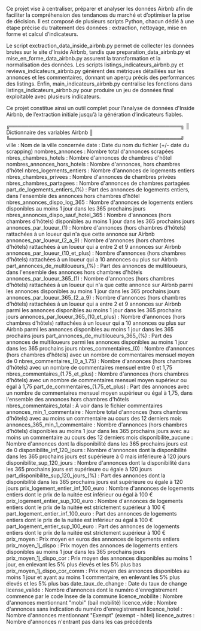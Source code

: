 Ce projet vise à centraliser, préparer et analyser les données Airbnb afin de faciliter la compréhension des tendances du marché et d’optimiser la prise de décision. 
Il est composé de plusieurs scripts Python, chacun dédié à une étape précise du traitement des données : extraction, nettoyage, mise en forme et calcul d’indicateurs.

Le script exctraction_data_inside_airbnb.py permet de collecter les données brutes sur le site d'Inside Airbnb, tandis que preparation_data_airbnb.py et mise_en_forme_data_airbnb.py assurent la transformation et la normalisation des données. 
Les scripts listings_indicateurs_airbnb.py et reviews_indicateurs_airbnb.py génèrent des métriques détaillées sur les annonces et les commentaires, donnant un aperçu précis des performances des listings. 
Enfin, main_indicateurs_airbnb.py centralise les fonctions dans listings_indicateurs_airbnb.py pour produire un jeu de données final exploitable avec plusieurs indicateurs.

Ce projet constitue ainsi un outil complet pour l’analyse de données d'Inside Airbnb, de l’extraction initiale jusqu’à la génération d’indicateurs fiables.

╔══════════════════════════════════════════════╗
║      Dictionnaire des variables Airbnb       ║
╚══════════════════════════════════════════════╝
ville : Nom de la ville concernée
date : Date du nom du fichier (+/- date du scrapping)
nombres_annonces : Nombre total d'annonces scrapées
nbres_chambres_hotels : Nombre d'annonces de chambres d'hôtel
nombres_annonces_hors_hotels : Nombre d'annonces, hors chambres d'hôtel
nbres_logements_entiers : Nombre d'annonces de logements entiers
nbres_chambres_privees : Nombre d'annonces de chambres privées
nbres_chambres_partagees : Nombre d'annonces de chambres partagées
part_de_logements_entiers_(%) : Part des annonces de logements entiers, dans l'ensemble des annonces hors chambres d'hôtel
nbres_annonces_dispo_log_365 : Nombre d'annonces de logements entiers disponibles au moins 1 jour dans les 365 prochains jours
nbres_annonces_dispo_sauf_hotel_365 : Nombre d'annonces (hors chambres d'hôtels) disponibles au moins 1 jour dans les 365 prochains jours
annonces_par_loueur_(1) : Nombre d'annonces (hors chambres d'hôtels) rattachées à un loueur qui n'a que cette annonce sur Airbnb
annonces_par_loueur_(2_a_9) : Nombre d'annonces (hors chambres d'hôtels) rattachées à un loueur qui a entre 2 et 9 annonces sur Airbnb
annonces_par_loueur_(10_et_plus) : Nombre d'annonces (hors chambres d'hôtels) rattachées à un loueur qui a 10 annonces ou plus sur Airbnb
part_annonces_de_multiloueurs_(%) : Part des annonces de multiloueurs, dans l'ensemble des annonces hors chambres d'hôtels
annonces_par_loueur_365_(1) : Nombre d'annonces (hors chambres d'hôtels) rattachées à un loueur qui n'a que cette annonce sur Airbnb parmi les annonces disponibles au moins 1 jour dans les 365 prochains jours
annonces_par_loueur_365_(2_a_9) : Nombre d'annonces (hors chambres d'hôtels) rattachées à un loueur qui a entre 2 et 9 annonces sur Airbnb parmi les annonces disponibles au moins 1 jour dans les 365 prochains jours
annonces_par_loueur_365_(10_et_plus) : Nombre d'annonces (hors chambres d'hôtels) rattachées à un loueur qui a 10 annonces ou plus sur Airbnb parmi les annonces disponibles au moins 1 jour dans les 365 prochains jours
part_annonces_de_multiloueurs_365_(%) : Part des annonces de multiloueurs parmi les annonces disponibles au moins 1 jour dans les 365 prochains jours
nbres_commentaires_(0) : Nombre d'annonces (hors chambres d'hôtels) avec un nombre de commentaires mensuel moyen de 0
nbres_commentaires_(0_a_1.75) : Nombre d'annonces (hors chambres d'hôtels) avec un nombre de commentaires mensuel entre 0 et 1,75
nbres_commentaires_(1.75_et_plus) : Nombre d'annonces (hors chambres d'hôtels) avec un nombre de commentaires mensuel moyen supérieur ou égal à 1,75
part_de_commentaires_(1.75_et_plus) : Part des annonces avec un nombre de commentaires mensuel moyen supérieur ou égal à 1,75, dans l'ensemble des annonces hors chambres d'hôtels
nbres_commentaires_total : À voir dans le fichier commentaires
annonces_min_1_commentaire : Nombre total d'annonces (hors chambres d'hôtels) avec au moins un commentaire au cours des 12 derniers mois
annonces_365_min_1_commentaire : Nombre d'annonces (hors chambres d'hôtels) disponibles au moins 1 jour dans les 365 prochains jours avec au moins un commentaire au cours des 12 derniers mois
disponibilite_aucune : Nombre d'annonces dont la disponibilité dans les 365 prochains jours est de 0
disponibilite_inf_120_jours : Nombre d'annonces dont la disponibilité dans les 365 prochains jours est supérieure à 0 mais inférieure à 120 jours
disponibilite_sup_120_jours : Nombre d'annonces dont la disponibilité dans les 365 prochains jours est supérieure ou égale à 120 jours
part_disponibilite_sup_120_jours_(%) : Part des annonces dont la disponibilité dans les 365 prochains jours est supérieure ou égale à 120 jours
prix_logement_entier_inf_100_euro : Nombre d'annonces de logements entiers dont le prix de la nuitée est inférieur ou égal à 100 €
prix_logement_entier_sup_100_euro : Nombre d'annonces de logements entiers dont le prix de la nuitée est strictement supérieur à 100 €
part_logement_entier_inf_100_euro : Part des annonces de logements entiers dont le prix de la nuitée est inférieur ou égal à 100 €
part_logement_entier_sup_100_euro : Part des annonces de logements entiers dont le prix de la nuitée est strictement supérieur à 100 €
prix_moyen : Prix moyen en euros des annonces de logements entiers
prix_moyen_1j_dispo : Prix moyen des annonces de logements entiers disponibles au moins 1 jour dans les 365 prochains jours
prix_moyen_1j_dispo_cor : Prix moyen des annonces disponibles au moins 1 jour, en enlevant les 5% plus élevés et les 5% plus bas
prix_moyen_1j_dispo_cor_comm : Prix moyen des annonces disponibles au moins 1 jour et ayant au moins 1 commentaire, en enlevant les 5% plus élevés et les 5% plus bas
date_taux_de_change : Date du taux de change
license_valide : Nombre d'annonces dont le numéro d'enregistrement commence par le code Insee de la commune
licence_mobilite : Nombre d'annonces mentionnant "mobi" (bail mobilité)
licence_vide : Nombre d'annonces sans indication du numéro d'enregistrement
licence_hotel : Nombre d'annonces mentionnant "Exempt" (exempt - hôtel)
licence_autres : Nombre d'annonces n'entrant pas dans les cas précédents
